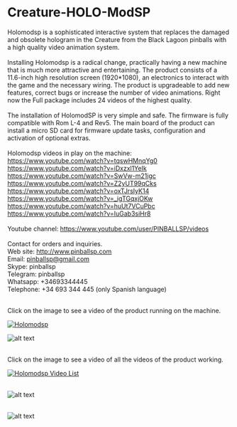 # Creature-HOLO-ModSP

Holomodsp is a sophisticated interactive system that replaces the damaged and obsolete hologram in the Creature from the Black Lagoon pinballs with a high quality video animation system.
 <br>  <br> 
Installing Holomodsp is a radical change, practically having a new machine that is much more attractive and entertaining.
The product consists of a 11.6-inch high resolution screen (1920*1080), an electronics to interact with the game and the necessary wiring. The product is upgradeable to add new features, correct bugs or increase the number of video animations. Right now the Full package includes 24 videos of the highest quality.
 <br>  <br> 
The installation of HolomodSP is very simple and safe. The firmware is fully compatible with Rom L-4 and Rev5. The main board of the product can install a micro SD card for firmware update tasks, configuration and activation of optional extras.
 <br>  <br> 
Holomodsp videos in play on the machine: <br> 
https://www.youtube.com/watch?v=tqswHMnqYg0 <br> 
https://www.youtube.com/watch?v=iDxzxl1YeIk  <br> 
https://www.youtube.com/watch?v=SwVw-m21igc  <br> 
https://www.youtube.com/watch?v=Z2yUT99qCks  <br> 
https://www.youtube.com/watch?v=oxTJrsIyK14  <br> 
https://www.youtube.com/watch?v=_igTGqxjOKw  <br> 
https://www.youtube.com/watch?v=huUt7VCuPbc  <br> 
https://www.youtube.com/watch?v=IuGab3siHr8 <br> 
 <br> 
Youtube channel:
https://www.youtube.com/user/PINBALLSP/videos
 <br>  <br> 
Contact for orders and inquiries. <br> 
Web site: http://www.pinballsp.com <br> 
Email: pinballsp@gmail.com <br> 
Skype: pinballsp <br> 
Telegram: pinballsp <br> 
Whatsapp: +34693344445 <br> 
Telephone: +34 693 344 445 (only Spanish language) <br>  <br> 

Click on the image to see a video of the product running on the machine.<br>

[![Holomodsp](https://i.imgur.com/aC8C6MD.jpg)](https://www.youtube.com/watch?v=tqswHMnqYg0 "Holomodsp")

![alt text](https://i.imgur.com/XFMHqMI.jpg) <br><br>

Click on the image to see a video of all the videos of the product working.<br>

[![Holomodsp Video List](https://i.imgur.com/sWLLpsa.jpg)](https://youtu.be/SzqxpUesvz4 "Holomodsp Video List")<br><br>

![alt text](https://i.imgur.com/WJGGQKd.jpg) <br><br>

![alt text](https://i.imgur.com/EEOH8QD.jpg) <br><br>









